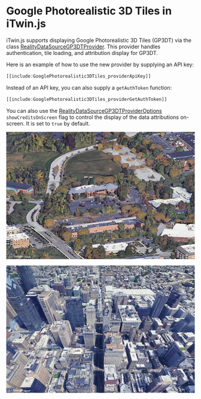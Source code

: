 # Google Photorealistic 3D Tiles in iTwin.js

iTwin.js supports displaying Google Photorealistic 3D Tiles (GP3DT) via the class [RealityDataSourceGP3DTProvider]($frontend). This provider handles authentication, tile loading, and attribution display for GP3DT.

Here is an example of how to use the new provider by supplying an API key:

```ts
[[include:GooglePhotorealistic3DTiles_providerApiKey]]
```

Instead of an API key, you can also supply a `getAuthToken` function:

```ts
[[include:GooglePhotorealistic3DTiles_providerGetAuthToken]]
```

You can also use the [RealityDataSourceGP3DTProviderOptions]($frontend) `showCreditsOnScreen` flag to control the display of the data attributions on-screen. It is set to `true` by default.

![Google Photorealistic 3D Tiles - Exton](./google-photorealistic-3d-tiles-1.jpg "Google Photorealistic 3D Tiles - Exton")

![Google Photorealistic 3D Tiles - Philadelphia](./google-photorealistic-3d-tiles-2.jpg "Google Photorealistic 3D Tiles - Philadelphia")
